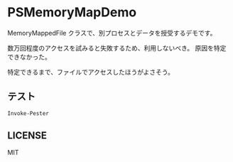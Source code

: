 # PSMemoryMapDemo

MemoryMappedFile クラスで、別プロセスとデータを授受するデモです。

数万回程度のアクセスを試みると失敗するため、利用しないべき。
原因を特定できなかった。

特定できるまで、ファイルでアクセスしたほうがよさそう。

## テスト

```powershell
Invoke-Pester
```

## LICENSE

MIT
